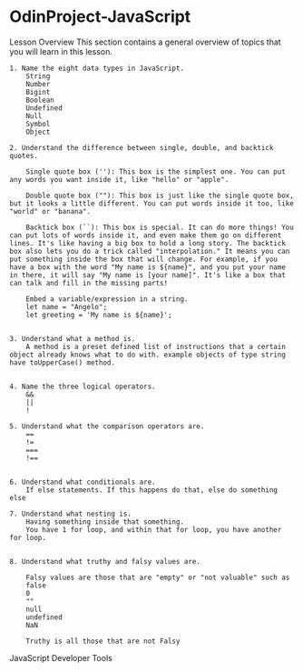 # OdinProject-JavaScript


Lesson Overview
This section contains a general overview of topics that you will learn in this lesson.

    1. Name the eight data types in JavaScript.
        String
        Number
        Bigint
        Boolean
        Undefined
        Null
        Symbol
        Object

    2. Understand the difference between single, double, and backtick quotes.

        Single quote box (''): This box is the simplest one. You can put any words you want inside it, like "hello" or "apple".

        Double quote box (""): This box is just like the single quote box, but it looks a little different. You can put words inside it too, like "world" or "banana".

        Backtick box (``): This box is special. It can do more things! You can put lots of words inside it, and even make them go on different lines. It's like having a big box to hold a long story. The backtick box also lets you do a trick called "interpolation." It means you can put something inside the box that will change. For example, if you have a box with the word "My name is ${name}", and you put your name in there, it will say "My name is [your name]". It's like a box that can talk and fill in the missing parts!

        Embed a variable/expression in a string.
        let name = "Angelo";
        let greeting = 'My name is ${name}';


    3. Understand what a method is.
        A method is a preset defined list of instructions that a certain object already knows what to do with. example objects of type string have toUpperCase() method.


    4. Name the three logical operators.
        && 
        ||
        !

    5. Understand what the comparison operators are.
        ==
        !=
        ===
        !==


    6. Understand what conditionals are.
        If else statements. If this happens do that, else do something else

    7. Understand what nesting is.
        Having something inside that something.
        You have 1 for loop, and within that for loop, you have another for loop.


    8. Understand what truthy and falsy values are.

        Falsy values are those that are "empty" or "not valuable" such as 
        false
        0
        ""
        null
        undefined
        NaN

        Truthy is all those that are not Falsy



JavaScript Developer Tools 